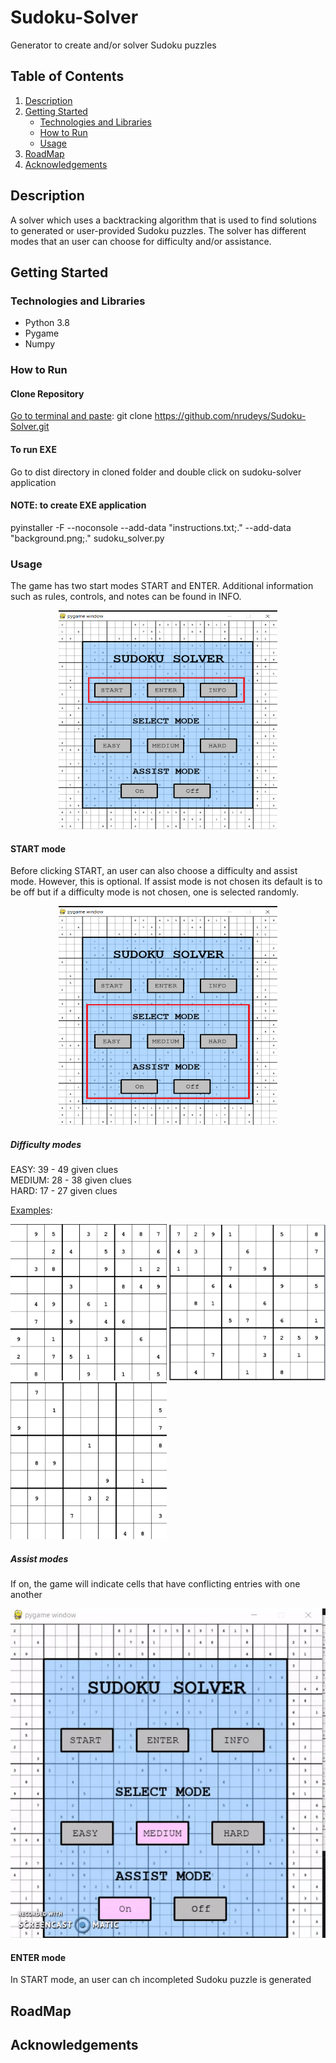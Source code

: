 # Sudoku-Solver

Generator to create and/or solver Sudoku puzzles

## Table of Contents
1. [Description](#description)
2. [Getting Started](#getting-started)
    * [Technologies and Libraries](#technologies-and-libraries)
    * [How to Run](#how-to-run)
    * [Usage](#usage)
3. [RoadMap](#roadmap)
4. [Acknowledgements](#acknowledgements)

## Description
A solver which uses a backtracking algorithm that is used to find solutions to 
generated or user-provided Sudoku puzzles. The solver has different modes that 
an user can choose for difficulty and/or assistance.

## Getting Started
### Technologies and Libraries
* Python 3.8
* Pygame
* Numpy
### How to Run
#### Clone Repository
<ins>Go to terminal and paste</ins>: git clone https://github.com/nrudeys/Sudoku-Solver.git

#### To run EXE
Go to dist directory in cloned folder and double click on sudoku-solver
application

#### NOTE: to create EXE application
pyinstaller -F --noconsole --add-data "instructions.txt;." --add-data "background.png;." sudoku_solver.py

### Usage
The game has two start modes START and ENTER. Additional information such as
rules, controls, and notes can be found in INFO.

<p align="center">
    <img src="https://github.com/nrudeys/Sudoku-Solver/blob/fec704913523408788eb4a3e284b04c530d60f79/start_game.png" width="350" height="350">
</p>

#### START mode
Before clicking START, an user can also choose a difficulty and assist mode. However, this is
optional. If assist mode is not chosen its default is to be off but if a difficulty mode is not chosen,
one is selected randomly. 

<p align="center">
    <img src="https://github.com/nrudeys/Sudoku-Solver/blob/452a257be55c632b60f5cf717a5a85ccffcf4193/start_modes.png" width="350" height="350">
</p>

##### Difficulty modes
EASY: 39 - 49 given clues          
MEDIUM: 28 - 38 given clues  
HARD: 17 - 27 given clues  

<ins>Examples</ins>:  
<p float="left">
  <img src="https://github.com/nrudeys/Sudoku-Solver/blob/f4707b95ca6bf9aae30c3ad152baa717c341b740/easy.png" width="250">
  <img src="https://github.com/nrudeys/Sudoku-Solver/blob/f4707b95ca6bf9aae30c3ad152baa717c341b740/med.png"     width="250">
  <img src="https://github.com/nrudeys/Sudoku-Solver/blob/f4707b95ca6bf9aae30c3ad152baa717c341b740/hard.png" width="250">
</p>

##### Assist modes
If on, the game will indicate cells that have conflicting entries with one another


![Assist mode gif](https://github.com/nrudeys/Sudoku-Solver/blob/61a3bb50631b8c4ca56e016ba83f3054cffcd6ed/assist.gif)


#### ENTER mode

In START mode, an user can ch
incompleted
Sudoku puzzle is generated 


## RoadMap
## Acknowledgements
